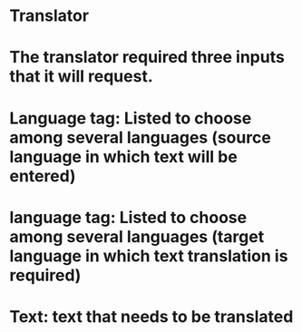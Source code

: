 # Translator
# The translator required three inputs that it will request.
# Language tag: Listed to choose among several languages (source language in which text will be entered)
# language tag: Listed to choose among several languages (target language in which text translation is required)
# Text: text that needs to be translated
